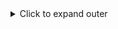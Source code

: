 <details>
<summary>Click to expand outer</summary>

<details>
<summary>Click to expand inner</summary>

## Inner content

</details>

</details>
